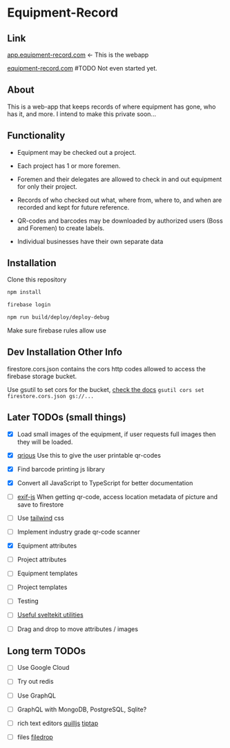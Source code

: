 # Equipment-Record
## Link
[app.equipment-record.com](https://app.equipment-record.com) <- This is the webapp

[equipment-record.com](https://equipment-record.com) #TODO Not even started yet.


## About
  This is a web-app that keeps records of where equipment has gone, who has it, and more.
  I intend to make this private soon...


## Functionality
* Equipment may be checked out a project.
* Each project has 1 or more foremen.
* Foremen and their delegates are allowed to check in and out equipment for only their project.
* Records of who checked out what, where from, where to, and when are recorded and kept for future reference.
* QR-codes and barcodes may be downloaded by authorized users (Boss and Foremen) to create labels.
  
* Individual businesses have their own separate data

## Installation

Clone this repository 
``` bash
npm install

firebase login

npm run build/deploy/deploy-debug

```
Make sure firebase rules allow use

## Dev Installation Other Info

firestore.cors.json contains the cors http codes allowed to access the firebase storage bucket.

Use gsutil to set cors for the bucket, [check the docs](https://cloud.google.com/storage/docs/configuring-cors#gsutil_2)
`gsutil cors set firestore.cors.json gs://...
`


## Later TODOs (small things)
- [x] Load small images of the equipment, if user requests full images then they will be loaded.
- [X] [qrious](https://github.com/neocotic/qrious) Use this to give the user printable qr-codes
- [X] Find barcode printing js library 
- [X] Convert all JavaScript to TypeScript for better documentation
- [ ] [exif-js](https://github.com/exif-js/exif-js) When getting qr-code, access location metadata of picture and save to firestore
- [ ] Use [tailwind](https://tailwindcss.com/) css
- [ ] Implement industry grade qr-code scanner
- [X] Equipment attributes
- [ ] Project attributes
- [ ] Equipment templates
- [ ] Project templates
- [ ] Testing
- [ ] [Useful sveltekit utilities](https://fractils.fractal-hq.com/#localStorageStore)
- [ ] Drag and drop to move attributes / images


## Long term TODOs
- [ ] Use Google Cloud
- [ ] Try out redis
- [ ] Use GraphQL
- [ ] GraphQL with MongoDB, PostgreSQL, Sqlite?
- [ ] rich text editors [quilljs](https://github.com/quilljs/quill/) [tiptap](https://tiptap.dev/)
- [ ] files [filedrop](https://www.npmjs.com/package/filedrop-svelte)

